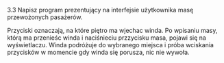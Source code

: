3.3
Napisz program prezentujący na interfejsie użytkownika masę przewożonych pasażerów.

Przyciski oznaczają, na które piętro ma wjechac winda. Po wpisaniu masy, którą ma przenieśc winda i naciśnieciu przzycisku masa, pojawi się na wyświetlaczu. Winda podróżuje do wybranego miejsca i próba wciskania przycisków w momencie gdy winda się porusza, nic nie wywoła. 
